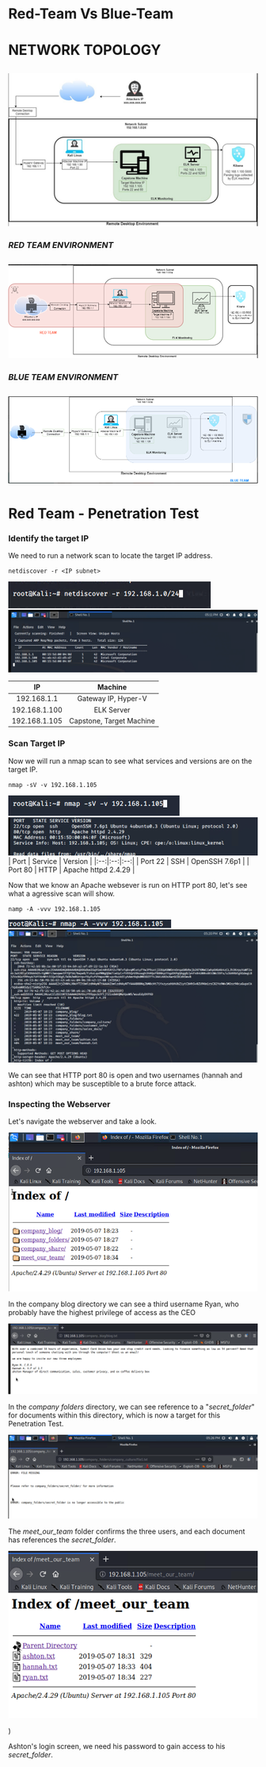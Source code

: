 # Red-Team Vs Blue-Team

# **NETWORK TOPOLOGY**

![network-topology](https://github.com/FRobertAllen/Red-Team-Vs-Blue-Team/blob/main/Images/network-topology.PNG)
-----------------------------------------------------------------------------------------------------------------
### *RED TEAM ENVIRONMENT*
![Red-Team](https://github.com/FRobertAllen/Red-Team-Vs-Blue-Team/blob/main/Images/Red-Team.PNG)
-----------------------------------------------------------------------------------------------------------------
### *BLUE TEAM ENVIRONMENT*
![Blue-Team](https://github.com/FRobertAllen/Red-Team-Vs-Blue-Team/blob/main/Images/Blue-Team.PNG)
-----------------------------------------------------------------------------------------------------------------

# **Red Team - Penetration Test**

### Identify the target IP
We need to run a network scan to locate the target IP address.
```
netdiscover -r <IP subnet>
 ```
  ![netdiscover command](https://github.com/FRobertAllen/Red-Team-Vs-Blue-Team/blob/main/Images/netdiscover%20command.PNG)
  ![netdiscover](https://github.com/FRobertAllen/Red-Team-Vs-Blue-Team/blob/main/Images/netdiscover.PNG)

| IP | Machine |
|:-------------:|:-------------:|
| 192.168.1.1 | Gateway IP, Hyper-V |
| 192.168.1.100 | ELK Server |
| 192.168.1.105 | Capstone, Target Machine |


### Scan Target IP
Now we will run a nmap scan to see what services and versions are on the target IP.
```
nmap -sV -v 192.168.1.105
```
![nmap command](https://github.com/FRobertAllen/Red-Team-Vs-Blue-Team/blob/main/Images/nmap%20command.PNG)
![nmap-scan service & version](https://github.com/FRobertAllen/Red-Team-Vs-Blue-Team/blob/main/Images/nmap-scan%20service%20%26%20version.PNG)
| Port | Service | Version |
|:--:|:--:|:--:|
| Port 22 | SSH | OpenSSH 7.6p1 |
| Port 80 | HTTP | Apache httpd 2.4.29 |

Now that we know an Apache websever is run on HTTP port 80, let's see what a agressive scan will show.
```
namp -A -vvv 192.168.1.105
```
![nmap aggressive scan command](https://github.com/FRobertAllen/Red-Team-Vs-Blue-Team/blob/main/Images/nmap%20aggressive%20scan%20command.PNG)
![nmap-vvv-scan](https://github.com/FRobertAllen/Red-Team-Vs-Blue-Team/blob/main/Images/nmap-vvv-scan.PNG)

We can see that HTTP port 80 is open and two usernames (hannah and ashton) which may be susceptible to a brute force attack.

### Inspecting the Webserver 
Let's navigate the webserver and take a look.

![webserver](https://github.com/FRobertAllen/Red-Team-Vs-Blue-Team/blob/main/Images/webserver.PNG)

In the company blog directory we can see a third username Ryan, who probably have the highest privilege of access as the CEO

![company_blog](https://github.com/FRobertAllen/Red-Team-Vs-Blue-Team/blob/main/Images/company_blog.PNG)

In the *company folders* directory, we can see reference to a "*secret_folder*" for documents within this directory, which is now a target for this Penetration Test.

![company-fold_company-culture](https://github.com/FRobertAllen/Red-Team-Vs-Blue-Team/blob/main/Images/company-fold_company-culture.PNG)

The *meet_our_team* folder confirms the three users, and each document has references the *secret_folder*.

![meet our team](https://github.com/FRobertAllen/Red-Team-Vs-Blue-Team/blob/main/Images/meet%20our%20team.PNG)

)

Ashton's login screen, we need his password to gain access to his *secret_folder*.
